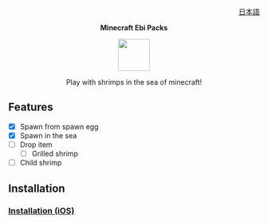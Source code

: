 <p align='right'><a href="./README_ja.md">日本語</a></p>

<p align='center'><b>Minecraft Ebi Packs</b></p>
<p align='center'><img src="https://user-images.githubusercontent.com/100505058/158036300-c22283cb-f3e4-4be7-a3d7-9518c5b58858.png" width="64" /></p>
<p align='center'>Play with shrimps in the sea of minecraft!</p>

## Features

- [x] Spawn from spawn egg
- [x] Spawn in the sea
- [ ] Drop item
  - [ ] Grilled shrimp
- [ ] Child shrimp

## Installation 

### <a href="https://github.com/ebi-boiled/ebi-packs/wiki/Installation_iOS">Installation (iOS)</a>

